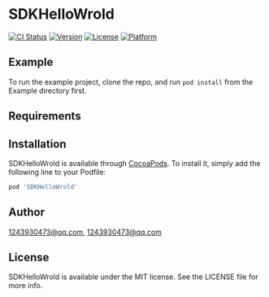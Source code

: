 # SDKHelloWrold

[![CI Status](https://img.shields.io/travis/1243930473@qq.com/SDKHelloWrold.svg?style=flat)](https://travis-ci.org/1243930473@qq.com/SDKHelloWrold)
[![Version](https://img.shields.io/cocoapods/v/SDKHelloWrold.svg?style=flat)](https://cocoapods.org/pods/SDKHelloWrold)
[![License](https://img.shields.io/cocoapods/l/SDKHelloWrold.svg?style=flat)](https://cocoapods.org/pods/SDKHelloWrold)
[![Platform](https://img.shields.io/cocoapods/p/SDKHelloWrold.svg?style=flat)](https://cocoapods.org/pods/SDKHelloWrold)

## Example

To run the example project, clone the repo, and run `pod install` from the Example directory first.

## Requirements

## Installation

SDKHelloWrold is available through [CocoaPods](https://cocoapods.org). To install
it, simply add the following line to your Podfile:

```ruby
pod 'SDKHelloWrold'
```

## Author

1243930473@qq.com, 1243930473@qq.com

## License

SDKHelloWrold is available under the MIT license. See the LICENSE file for more info.
